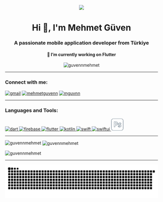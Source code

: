 <div align="center"><img src="https://cdn.quotesgram.com/img/38/83/1839700500-to-be-or-not-to-be-that-is-the-question-2.png" /></div>

<h1 align="center">Hi 👋, I'm Mehmet Güven</h1>
<h3 align="center">A passionate mobile application developer from Türkiye</h3>
<h4 align="center"> 🔭 I’m currently working on Flutter </h4> 

<p align="center"> <img src="https://komarev.com/ghpvc/?username=guvennmehmet&label=Profile%20views&color=0e75b6&style=flat" alt="guvennmehmet" /> </p>

---

<h3 align="left">Connect with me:</h3>
<p align="left">
  <a href="mailto:guvennmehmet37@gmail.com" target="blank"><img align="center" src="https://upload.wikimedia.org/wikipedia/commons/thumb/7/7e/Gmail_icon_%282020%29.svg/2560px-Gmail_icon_%282020%29.svg.png" alt="gmail" height="30" width="40" /></a>
<a href="https://linkedin.com/in/mehmetguvenn" target="blank"><img align="center" src="https://raw.githubusercontent.com/rahuldkjain/github-profile-readme-generator/master/src/images/icons/Social/linked-in-alt.svg" alt="mehmetguvenn" height="30" width="40" /></a>
<a href="https://instagram.com/mguvnn" target="blank"><img align="center" src="https://raw.githubusercontent.com/rahuldkjain/github-profile-readme-generator/master/src/images/icons/Social/instagram.svg" alt="mguvnn" height="30" width="40" /></a>
</p>

---

<h3 align="left">Languages and Tools:</h3>
<p align="left"> <a href="https://dart.dev" target="_blank" rel="noreferrer"> <img src="https://www.vectorlogo.zone/logos/dartlang/dartlang-icon.svg" alt="dart" width="40" height="40"/> </a> <a href="https://firebase.google.com/" target="_blank" rel="noreferrer"> <img src="https://www.vectorlogo.zone/logos/firebase/firebase-icon.svg" alt="firebase" width="40" height="40"/> </a> <a href="https://flutter.dev" target="_blank" rel="noreferrer"> <img src="https://www.vectorlogo.zone/logos/flutterio/flutterio-icon.svg" alt="flutter" width="40" height="40"/> </a> <a href="https://kotlinlang.org" target="_blank" rel="noreferrer"> <img src="https://www.vectorlogo.zone/logos/kotlinlang/kotlinlang-icon.svg" alt="kotlin" width="40" height="40"/> </a> <a href="https://developer.apple.com/swift/" target="_blank" rel="noreferrer"> <img src="https://cdn-icons-png.flaticon.com/512/5968/5968371.png" alt="swift" width="40" height="40"/> </a> <a href="https://developer.apple.com/xcode/swiftui/" target="_blank" rel="noreferrer"> <img src="https://www.swiftbysundell.com/images/discover/swiftui/icon.png" alt="swiftui" width="40" height="40"/> </a> <a  href="https://www.photoshop.com/en" target="_blank" rel="noreferrer"> <img src="https://raw.githubusercontent.com/devicons/devicon/master/icons/photoshop/photoshop-line.svg" alt="photoshop" width="40" height="40"/> </a> </p>

---

<p><img align="left" src="https://github-readme-stats.vercel.app/api/top-langs?username=guvennmehmet&show_icons=true&locale=en&layout=compact" alt="guvennmehmet" /></p>

<p>&nbsp;<img align="center" src="https://github-readme-stats.vercel.app/api?username=guvennmehmet&show_icons=true&locale=en" alt="guvennmehmet" /></p>

<p><img align="center" src="https://github-readme-streak-stats.herokuapp.com/?user=guvennmehmet&" alt="guvennmehmet" /></p>

---

<picture>
  <source media="(prefers-color-scheme: dark)" srcset="https://raw.githubusercontent.com/guvennmehmet/guvennmehmet/output/github-contribution-grid-snake-dark.svg">
  <source media="(prefers-color-scheme: light)" srcset="https://raw.githubusercontent.com/guvennmehmet/guvennmehmet/output/github-contribution-grid-snake.svg">
  <img alt="github contribution grid snake animation" src="https://raw.githubusercontent.com/guvennmehmet/guvennmehmet/output/github-contribution-grid-snake.svg">
</picture>
